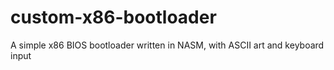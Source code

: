 # custom-x86-bootloader
A simple x86 BIOS bootloader written in NASM, with ASCII art and keyboard input
